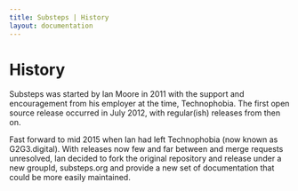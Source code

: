 ```yaml
---
title: Substeps | History
layout: documentation
---
```


History
=======

Substeps was started by Ian Moore in 2011 with the support and encouragement from his employer at the time, Technophobia.  The first open source release occurred in July 2012, with regular(ish) releases from then on.

Fast forward to mid 2015 when Ian had left Technophobia (now known as G2G3.digital).  With releases now few and far between and merge requests unresolved, Ian decided to fork the original repository and release under 
a new groupId, substeps.org and provide a new set of documentation that could be more easily maintained.